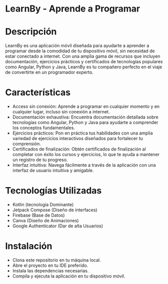 # LearnBy - Aprende a Programar

# Descripción
LearnBy es una aplicación móvil diseñada para ayudarte a aprender a programar desde la comodidad de tu dispositivo móvil, sin necesidad de estar conectado a internet. Con una amplia gama de recursos que incluyen documentación, ejercicios prácticos y certificados de tecnologías populares como Angular, Python y Java, LearnBy es tu compañero perfecto en el viaje de convertirte en un programador experto.

# Características
- Acceso sin conexión: Aprende a programar en cualquier momento y en cualquier lugar, incluso sin conexión a internet.
- Documentación exhaustiva: Encuentra documentación detallada sobre tecnologías como Angular, Python y Java para ayudarte a comprender los conceptos fundamentales.
- Ejercicios prácticos: Pon en práctica tus habilidades con una amplia variedad de ejercicios interactivos diseñados para fortalecer tu comprensión.
- Certificados de finalización: Obtén certificados de finalización al completar con éxito los cursos y ejercicios, lo que te ayuda a mantener un registro de tu progreso.
- Interfaz intuitiva: Navega fácilmente a través de la aplicación con una interfaz de usuario intuitiva y amigable.

# Tecnologías Utilizadas
- Kotlin (tecnología Dominante)
- Jetpack Compose (Diseño de interfaces)
- Firebase (Base de Datos)
- Canva (Diseño de Animaciones)
- Google Authenticator (Dar de alta Usuarios)

  
# Instalación
- Clona este repositorio en tu máquina local.
- Abre el proyecto en tu IDE preferido.
- Instala las dependencias necesarias.
- Compila y ejecuta la aplicación en tu dispositivo móvil.
